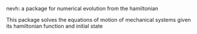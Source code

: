 nevh: a package for numerical evolution from the hamiltonian

This package solves the equations of motion of mechanical systems given its
hamiltonian function and initial state
